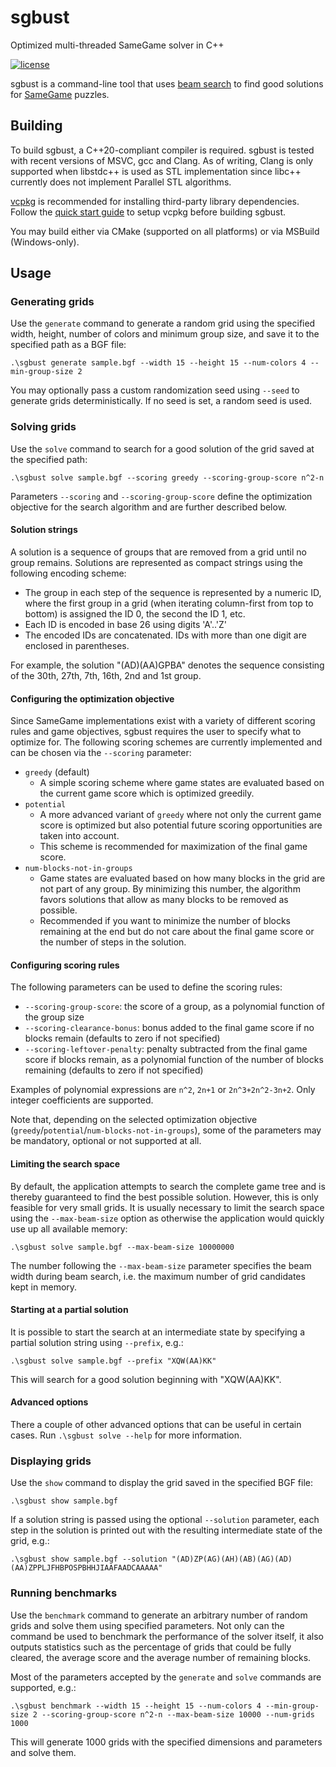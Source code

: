 # sgbust
Optimized multi-threaded SameGame solver in C++

[![license](https://img.shields.io/github/license/chausner/sgbust.svg)](https://github.com/chausner/sgbust/blob/master/LICENSE)

sgbust is a command-line tool that uses [beam search](https://en.wikipedia.org/wiki/Beam_search) to find good solutions for [SameGame](https://en.wikipedia.org/wiki/SameGame) puzzles.

## Building

To build sgbust, a C++20-compliant compiler is required.
sgbust is tested with recent versions of MSVC, gcc and Clang.
As of writing, Clang is only supported when libstdc++ is used as STL implementation
since libc++ currently does not implement Parallel STL algorithms.

[vcpkg](https://github.com/microsoft/vcpkg) is recommended for installing third-party library dependencies.
Follow the [quick start guide](https://github.com/microsoft/vcpkg#quick-start-windows) to setup vcpkg before building sgbust.

You may build either via CMake (supported on all platforms) or via MSBuild (Windows-only).

## Usage

### Generating grids

Use the `generate` command to generate a random grid using the specified width, height, number of colors and minimum group size,
and save it to the specified path as a BGF file:

```
.\sgbust generate sample.bgf --width 15 --height 15 --num-colors 4 --min-group-size 2
```

You may optionally pass a custom randomization seed using `--seed` to generate grids deterministically.
If no seed is set, a random seed is used.

### Solving grids

Use the `solve` command to search for a good solution of the grid saved at the specified path:

```
.\sgbust solve sample.bgf --scoring greedy --scoring-group-score n^2-n
```

Parameters `--scoring` and `--scoring-group-score` define the optimization objective for the search algorithm
and are further described below.

#### Solution strings

A solution is a sequence of groups that are removed from a grid until no group remains.
Solutions are represented as compact strings using the following encoding scheme:

* The group in each step of the sequence is represented by a numeric ID,
  where the first group in a grid (when iterating column-first from top to bottom) is assigned the ID 0, the second the ID 1, etc.
* Each ID is encoded in base 26 using digits 'A'..'Z'
* The encoded IDs are concatenated. IDs with more than one digit are enclosed in parentheses.

For example, the solution "(AD)(AA)GPBA" denotes the sequence consisting of the 30th, 27th, 7th, 16th, 2nd and 1st group.

#### Configuring the optimization objective

Since SameGame implementations exist with a variety of different scoring rules and game objectives,
sgbust requires the user to specify what to optimize for.
The following scoring schemes are currently implemented and can be chosen via the `--scoring` parameter:

* `greedy` (default)
  * A simple scoring scheme where game states are evaluated based on the current game score which is optimized greedily.
* `potential`
  * A more advanced variant of `greedy` where not only the current game score is optimized but also potential future scoring opportunities are taken into account.
  * This scheme is recommended for maximization of the final game score.
* `num-blocks-not-in-groups`
  * Game states are evaluated based on how many blocks in the grid are not part of any group.
    By minimizing this number, the algorithm favors solutions that allow as many blocks to be removed as possible.
  * Recommended if you want to minimize the number of blocks remaining at the end but do not care about the final game score or the number of steps in the solution.

#### Configuring scoring rules

The following parameters can be used to define the scoring rules:

* `--scoring-group-score`: the score of a group, as a polynomial function of the group size
* `--scoring-clearance-bonus`: bonus added to the final game score if no blocks remain (defaults to zero if not specified)
* `--scoring-leftover-penalty`: penalty subtracted from the final game score if blocks remain, as a polynomial function of the number of blocks remaining (defaults to zero if not specified)

Examples of polynomial expressions are `n^2`, `2n+1` or `2n^3+2n^2-3n+2`.
Only integer coefficients are supported.

Note that, depending on the selected optimization objective (`greedy`/`potential`/`num-blocks-not-in-groups`), some of the parameters may be mandatory, optional or not supported at all.

#### Limiting the search space

By default, the application attempts to search the complete game tree
and is thereby guaranteed to find the best possible solution.
However, this is only feasible for very small grids.
It is usually necessary to limit the search space using the `--max-beam-size` option
as otherwise the application would quickly use up all available memory:

```
.\sgbust solve sample.bgf --max-beam-size 10000000
```

The number following the `--max-beam-size` parameter specifies the beam width during beam search,
i.e. the maximum number of grid candidates kept in memory.

#### Starting at a partial solution

It is possible to start the search at an intermediate state by specifying a partial solution string using `--prefix`, e.g.:

```
.\sgbust solve sample.bgf --prefix "XQW(AA)KK"
```

This will search for a good solution beginning with "XQW(AA)KK".

#### Advanced options

There a couple of other advanced options that can be useful in certain cases.
Run `.\sgbust solve --help` for more information.

### Displaying grids

Use the `show` command to display the grid saved in the specified BGF file:

```
.\sgbust show sample.bgf
```

If a solution string is passed using the optional `--solution` parameter,
each step in the solution is printed out with the resulting intermediate state of the grid, e.g.:

```
.\sgbust show sample.bgf --solution "(AD)ZP(AG)(AH)(AB)(AG)(AD)(AA)ZPPLJFHBPOSPBHHJIAAFAADCAAAAA"
```

### Running benchmarks

Use the `benchmark` command to generate an arbitrary number of random grids and solve them using specified parameters.
Not only can the command be used to benchmark the performance of the solver itself,
it also outputs statistics such as the percentage of grids that could be fully cleared,
the average score and the average number of remaining blocks.

Most of the parameters accepted by the `generate` and `solve` commands are supported, e.g.:

```
.\sgbust benchmark --width 15 --height 15 --num-colors 4 --min-group-size 2 --scoring-group-score n^2-n --max-beam-size 10000 --num-grids 1000
```

This will generate 1000 grids with the specified dimensions and parameters and solve them.
